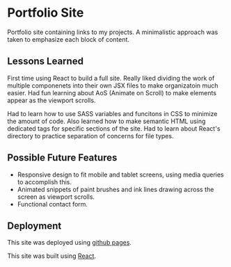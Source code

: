 # Portfolio Site
Portfolio site containing links to my projects. A minimalistic approach was taken to emphasize each block of content.
## Lessons Learned
First time using React to build a full site. Really liked dividing the work of multiple componenets into their own JSX files to make organizatoin much easier. Had fun learning about AoS (Animate on Scroll) to make elements appear as the viewport scrolls.

Had to learn how to use SASS variables and funcitons in CSS to minimize the amount of code. Also learned how to make semantic HTML using dedicated tags for specific sections of the site. Had to learn about React's directory to practice separation of concerns for file types.
## Possible Future Features
- Responsive design to fit mobile and tablet screens, using media queries to accomplish this.
- Animated snippets of paint brushes and ink lines drawing across the screen as viewport scrolls.
- Functional contact form.
## Deployment
This site was deployed using [github pages](https://pages.github.com/).

This site was built using [React](https://reactjs.org/).
